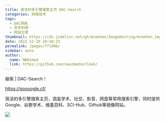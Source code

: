 ```yaml
---
title: 简洁的多引擎搜索主页 DAC-Search
categories: 网络技术
tags: 
  - DAC导航
  - 学术科研
  - 网站分享
thumbnail: https://cdn.jsdelivr.net/gh/mcmohen/ImageHosting/mcmohen_imgmcmohen_imgteacher.jpg
date: 2022-12-20 10:50:23
permalink: /pages/ff140b/
sidebar: auto
author: 
  name: NWUzmed
  link: https://github.com/nwuzmedoutlook/
---
```


碳索 | DAC-Search！  

https://goooogle.cf/

简洁的多引擎搜索主页，涵盖学术、社交、影音、网盘等常用搜索引擎，同时提供Google、谷歌学术、维基百科、SCI-Hub、Github等镜像网站。

![](https://s1.ax1x.com/2022/12/20/zLRMjI.png)
